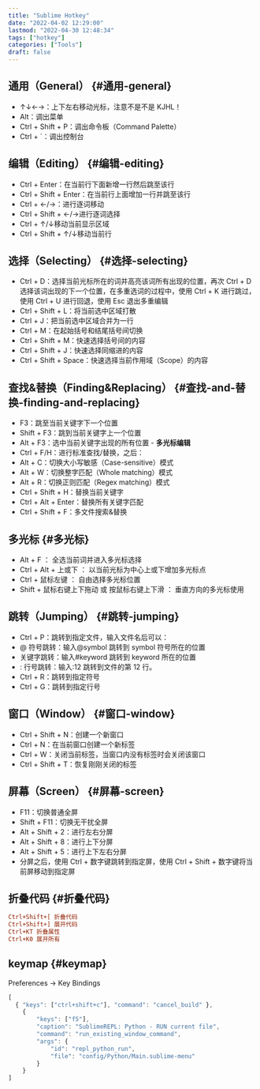 ```yaml
---
title: "Sublime Hotkey"
date: "2022-04-02 12:29:00"
lastmod: "2022-04-30 12:48:34"
tags: ["hotkey"]
categories: ["Tools"]
draft: false
---
```


## 通用（General） {#通用-general}

-   ↑↓←→：上下左右移动光标，注意不是不是 KJHL！
-   Alt：调出菜单
-   Ctrl + Shift + P：调出命令板（Command Palette）
-   Ctrl + \`：调出控制台


## 编辑（Editing） {#编辑-editing}

-   Ctrl + Enter：在当前行下面新增一行然后跳至该行
-   Ctrl + Shift + Enter：在当前行上面增加一行并跳至该行
-   Ctrl + ←/→：进行逐词移动
-   Ctrl + Shift + ←/→进行逐词选择
-   Ctrl + ↑/↓移动当前显示区域
-   Ctrl + Shift + ↑/↓移动当前行


## 选择（Selecting） {#选择-selecting}

-   Ctrl + D：选择当前光标所在的词并高亮该词所有出现的位置，再次 Ctrl + D 选择该词出现的下一个位置，在多重选词的过程中，使用 Ctrl + K 进行跳过，使用 Ctrl + U 进行回退，使用 Esc 退出多重编辑
-   Ctrl + Shift + L：将当前选中区域打散
-   Ctrl + J：把当前选中区域合并为一行
-   Ctrl + M：在起始括号和结尾括号间切换
-   Ctrl + Shift + M：快速选择括号间的内容
-   Ctrl + Shift + J：快速选择同缩进的内容
-   Ctrl + Shift + Space：快速选择当前作用域（Scope）的内容


## 查找&amp;替换（Finding&amp;Replacing） {#查找-and-替换-finding-and-replacing}

-   F3：跳至当前关键字下一个位置
-   Shift + F3：跳到当前关键字上一个位置
-   Alt + F3：选中当前关键字出现的所有位置 - **多光标编辑**
-   Ctrl + F/H：进行标准查找/替换，之后：
-   Alt + C：切换大小写敏感（Case-sensitive）模式
-   Alt + W：切换整字匹配（Whole matching）模式
-   Alt + R：切换正则匹配（Regex matching）模式
-   Ctrl + Shift + H：替换当前关键字
-   Ctrl + Alt + Enter：替换所有关键字匹配
-   Ctrl + Shift + F：多文件搜索&amp;替换


## **多光标** {#多光标}

-   Alt + F ： 全选当前词并进入多光标选择
-   Ctrl + Alt + 上或下 ： 以当前光标为中心上或下增加多光标点
-   Ctrl + 鼠标左键 ： 自由选择多光标位置
-   Shift + 鼠标右键上下拖动 或 按鼠标右键上下滑 ： 垂直方向的多光标使用


## 跳转（Jumping） {#跳转-jumping}

-   Ctrl + P：跳转到指定文件，输入文件名后可以：
-   @ 符号跳转：输入@symbol 跳转到 symbol 符号所在的位置
-   关键字跳转：输入#keyword 跳转到 keyword 所在的位置
-   : 行号跳转：输入:12 跳转到文件的第 12 行。
-   Ctrl + R：跳转到指定符号
-   Ctrl + G：跳转到指定行号


## 窗口（Window） {#窗口-window}

-   Ctrl + Shift + N：创建一个新窗口
-   Ctrl + N：在当前窗口创建一个新标签
-   Ctrl + W：关闭当前标签，当窗口内没有标签时会关闭该窗口
-   Ctrl + Shift + T：恢复刚刚关闭的标签


## 屏幕（Screen） {#屏幕-screen}

-   F11：切换普通全屏
-   Shift + F11：切换无干扰全屏
-   Alt + Shift + 2：进行左右分屏
-   Alt + Shift + 8：进行上下分屏
-   Alt + Shift + 5：进行上下左右分屏
-   分屏之后，使用 Ctrl + 数字键跳转到指定屏，使用 Ctrl + Shift + 数字键将当前屏移动到指定屏


## 折叠代码 {#折叠代码}

```cfg
Ctrl+Shift+[ 折叠代码
Ctrl+Shift+] 展开代码
Ctrl+KT 折叠属性
Ctrl+K0 展开所有
```


## keymap {#keymap}

Preferences -&gt; Key Bindings

```js
[
  { "keys": ["ctrl+shift+c"], "command": "cancel_build" },
    {
        "keys": ["f5"],
        "caption": "SublimeREPL: Python - RUN current file",
        "command": "run_existing_window_command",
        "args": {
            "id": "repl_python_run",
            "file": "config/Python/Main.sublime-menu"
        }
    }
]
```